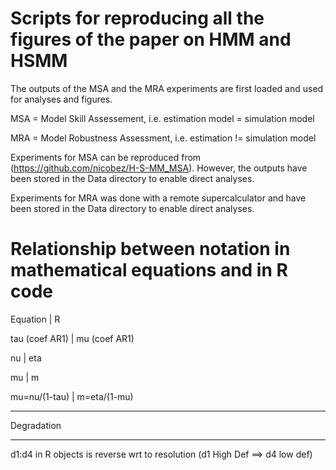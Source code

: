 # Scripts for reproducing all the figures of the paper on HMM and HSMM

The outputs of the MSA and the MRA experiments are first loaded and used for analyses and figures.

MSA = Model Skill Assessement, i.e. estimation model = simulation model

MRA = Model Robustness Assessment, i.e. estimation != simulation model

Experiments for MSA can be reproduced from (https://github.com/nicobez/H-S-MM_MSA). However, the outputs have been stored in the Data directory to enable direct analyses. 

Experiments for MRA was done with a remote supercalculator and have been stored in the Data directory to enable direct analyses.

# Relationship between notation in mathematical equations and in R code
 
Equation          | R

tau (coef AR1)    | mu (coef AR1)

nu                | eta

mu                | m

mu=nu/(1-tau)     | m=eta/(1-mu)

 **********************************************************************
   Degradation
 **********************************************************************
   d1:d4 in R objects is reverse wrt to resolution (d1 High Def ==> d4 low def)

